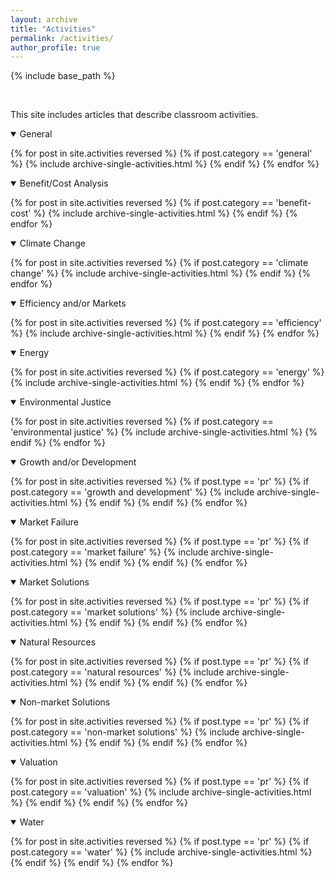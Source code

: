 ```yaml
---
layout: archive
title: "Activities"
permalink: /activities/
author_profile: true
---
```


<!-- Google tag (gtag.js) -->
<script async src="https://www.googletagmanager.com/gtag/js?id=G-8CEVZ95BRH"></script>
<script>
  window.dataLayer = window.dataLayer || [];
  function gtag(){dataLayer.push(arguments);}
  gtag('js', new Date());

  gtag('config', 'G-8CEVZ95BRH');
</script>

<!-- Table 1 from paper, Course Topics: Market failure, efficiency and/or markets, climate change, market solutions, natural resources, valuation, non-market valuation, benefit/cost analysis, growth and/or development, environmental justice, population -->



{% include base_path %}

<br>

This site includes articles that describe classroom activities. 

<details open>
<summary>
General
</summary>

{% for post in site.activities reversed %}
    {% if post.category == 'general' %}
      {% include archive-single-activities.html %}
    {% endif %}
{% endfor %}

</details>


<details open>
<summary class="id1">
Benefit/Cost Analysis
</summary>

{% for post in site.activities reversed %}
  {% if post.category == 'benefit-cost' %}
    {% include archive-single-activities.html %}
  {% endif %}
{% endfor %}

</details>


<details open>
<summary class="id2">
Climate Change
</summary>

{% for post in site.activities reversed %}
  {% if post.category == 'climate change' %}
    {% include archive-single-activities.html %}
  {% endif %}
{% endfor %}

</details>


<details open>
<summary>
Efficiency and/or Markets
</summary>

{% for post in site.activities reversed %}
  {% if post.category == 'efficiency' %}
    {% include archive-single-activities.html %}
  {% endif %}
{% endfor %}

</details>

<details open>
<summary class = "id1">
Energy
</summary>

{% for post in site.activities reversed %}
  {% if post.category == 'energy' %}
    {% include archive-single-activities.html %}
  {% endif %}
{% endfor %}

</details>

<details open>
<summary class = "id2">
Environmental Justice
</summary>

{% for post in site.activities reversed %}
    {% if post.category == 'environmental justice' %}
      {% include archive-single-activities.html %}
    {% endif %}
{% endfor %}

</details>


<details open>
<summary>
Growth and/or Development
</summary>

{% for post in site.activities reversed %}
  {% if post.type == 'pr' %}
    {% if post.category == 'growth and development' %}
    {% include archive-single-activities.html %}
    {% endif %}
  {% endif %}
{% endfor %}

</details>

<details open>
<summary class = "id1">
Market Failure
</summary>

{% for post in site.activities reversed %}
  {% if post.type == 'pr' %}
    {% if post.category == 'market failure' %}
    {% include archive-single-activities.html %}
    {% endif %}
  {% endif %}
{% endfor %}

</details>

<details open>
<summary class="id2">
Market Solutions
</summary>

{% for post in site.activities reversed %}
  {% if post.type == 'pr' %}
    {% if post.category == 'market solutions' %}
    {% include archive-single-activities.html %}
    {% endif %}
  {% endif %}
{% endfor %}

</details>

<details open>
<summary>
Natural Resources
</summary>

{% for post in site.activities reversed %}
  {% if post.type == 'pr' %}
    {% if post.category == 'natural resources' %}
    {% include archive-single-activities.html %}
    {% endif %}
  {% endif %}
{% endfor %}

</details>


<details open>
<summary class = "id1">
Non-market Solutions
</summary>

{% for post in site.activities reversed %}
  {% if post.type == 'pr' %}
    {% if post.category == 'non-market solutions' %}
    {% include archive-single-activities.html %}
    {% endif %}
  {% endif %}
{% endfor %}


</details>

<details open>
<summary class="id2">
Valuation
</summary>

{% for post in site.activities reversed %}
  {% if post.type == 'pr' %}
    {% if post.category == 'valuation' %}
    {% include archive-single-activities.html %}
    {% endif %}
  {% endif %}
{% endfor %}

</details>

<details open>
<summary>
Water
</summary>

{% for post in site.activities reversed %}
  {% if post.type == 'pr' %}
    {% if post.category == 'water' %}
    {% include archive-single-activities.html %}
    {% endif %}
  {% endif %}
{% endfor %}

</details>